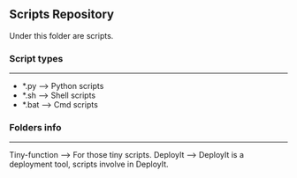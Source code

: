 Scripts Repository
------------------------------------------------

Under this folder are scripts.

### Script types
------------------------------------------------

- *.py  --> Python scripts 
- *.sh  --> Shell scripts 
- *.bat --> Cmd scripts 

### Folders info
------------------------------------------------

Tiny-function --> For those tiny scripts.
DeployIt --> DeployIt is a deployment tool, scripts involve in DeployIt.
